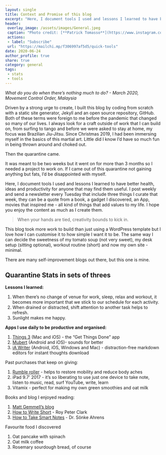 ```yaml
---
layout: single
title: Context and Promise of this blog
excerpt: "Here, I document tools I used and lessons I learned to have better health, ideas and productivity for anyone that may find them useful. I post weekly and send a newsletter every Tuesday that include three things I curate that week, they can be a quote from a book, a gadget I discovered, an App, movies that inspired me - all kind of things that add values to my life. I hope you enjoy the content as much as I create them. "
header:
 overlay_image: /assets/images/General.jpeg
 caption: "Photo credit: [**Patrick Tomasso**](https://www.instagram.com/impatrickt/)"
 actions:
 - label: "Subscribe"
 url: "https://mailchi.mp/f306997af5d5/quick-tools"
date: 2020-06-24
author_profile: true
share: true 
category: general
tags:
 - stats
 - tools
---
```


*What do you do when there’s nothing much to do? - March 2020, Movement Control Order, Malaysia*

Driven by a strong urge to create, I built this blog by coding from scratch with a static site generator, Jekyll and an open source repository, GitHub. Both of these terms were foreign to me before the pandemic that changed so many of our lives. I always look for a craft outside of work that I can build on, from surfing to tango and before we were asked to stay at home, my focus was Brazilian Jiu-Jitsu. Since Christmas 2019, I had been immersing myself in the basics of this martial art. Little did I know I’d have so much fun in being thrown around and choked out. 

Then the quarantine came. 

It was meant to be two weeks but it went on for more than 3 months so I needed a project to work on. If I came out of this quarantine not gaining anything but fats, I’d be disappointed with myself. 

Here, I document tools I used and lessons I learned to have better health, ideas and productivity for anyone that may find them useful. I post weekly and send a newsletter every Tuesday that include three things I curate that week, they can be a quote from a book, a gadget I discovered, an App, movies that inspired me - all kind of things that add values to my life. I hope you enjoy the content as much as I create them. 

> When your hands are tied, creativity bounds to kick in.

This blog took more work to build than just using a 
WordPress template but I love how I can customise it to how simple I want it to be. The same way I can decide the sweetness of my tomato soup (not very sweet), my desk setup (sitting optional), workout routine (short) and now my own site - minimal. 

There are many self-improvement blogs out there, but this one is mine.

## Quarantine Stats in sets of threes

**Lessons I learned:**
1. When there’s no change of venue for work, sleep, relax and workout, it becomes more important that we stick to our schedule for each activity.
2. When drained or distracted, shift attention to another task helps to refresh.
3. Sunlight makes me happy.

**Apps I use daily to be productive and organised:**
1. [Things 3](https://culturedcode.com/things/) (Mac and iOS) - the “Get Things Done” app
2. [Mubert](https://mubert.com/) (Android and iOS)- sounds for better 
3. [iA Writer](https://ia.net/writer) (Android, iOS, Windows and Mac) - distraction-free markdown editors for instant thoughts download

Past purchases that keep on giving:
1. [Rumble roller](https://store-rumbleroller.myshopify.com/) - helps to restore mobility and reduce body aches
2. iPad 9.7’ 2017 - it’s so liberating to use just one device to take note, listen to music, read, surf YouTube, write, learn
3. Vitamix - perfect for making my own green smoothies and oat milk

Books and blog I enjoyed reading:
1. [Matt Gemmell’s blog](https://mattgemmell.com/)
2. [How to Write Short](https://www.amazon.com/How-Write-Short-Craft-Times/dp/0316204358) - Roy Peter Clark
3. [How to Take Smart Notes](https://www.amazon.com/How-Take-Smart-Notes-Nonfiction-ebook/dp/B06WVYW33Y) - Dr. Sönke Ahrens

Favourite food I discovered 
1. Oat pancake with spinach
2. Oat milk coffee
3. Rosemary sourdough bread, of course